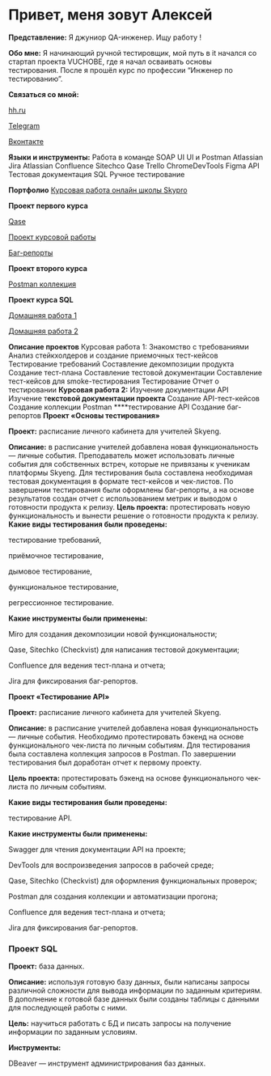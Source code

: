 # Привет, меня зовут Алексей

**Представление:**
Я джуниор QA-инженер. Ищу работу !

**Обо мне:**
Я начинающий ручной тестировщик, мой путь в it начался со стартап проекта VUCHOBE, где я начал осваивать основы тестирования. После я прошёл курс по профессии “Инженер по тестированию”.

**Связаться со мной:**

[hh.ru](https://samara.hh.ru/applicant/resumes/view?resume=becd9784ff09d94d820039ed1f424b79627375)

[Telegram](https://t.me/Be11ex)

[Вконтакте](https://vk.com/id115208744)

**Языки и инструменты:**
Работа в команде
SOAP
UI
UI и Postman
Atlassian Jira
Atlassian Confluence
Sitechco
Qase
Trello
ChromeDevTools
Figma
API
Тестовая документация
SQL
Ручное тестирование

**Портфолио**
[Курсовая работа онлайн школы Skypro](https://testik1.atlassian.net/wiki/spaces/1/overview)

**Проект первого курса**

[Qase](https://app.qase.io/project/KK1?view=1)

[Проект курсовой работы](https://testik1.atlassian.net/wiki/spaces/1/overview)

[Баг-репорты](https://testik1.atlassian.net/wiki/spaces/1/pages/622593)

**Проект второго курса**

[Postman коллекция](https://drive.google.com/file/d/1WXsCvUFezvFjzsTLUzCbCh0RzE4ZqgbM/view?usp=sharing)

**Проект курса SQL**

[Домашняя работа 1](https://docs.google.com/document/d/1olGnVnFma3DWZQz87lrsDjWAm3hHkORoyfQlIRN83xo/edit#heading=h.8vdigwn22n1c)

[Домашняя работа 2](https://docs.google.com/document/d/1YWImyBEhC4inqP7nrMxxzFITCFAcJmgt8AINRO8CN7Q/edit)

**Описание проектов**
Курсовая работа 1:
Знакомство с требованиями
Анализ стейкхолдеров и создание приемочных тест-кейсов
Тестирование требований
Составление декомпозиции продукта
Создание тест-плана
Составление тестовой документации
Составление тест-кейсов для smoke-тестирования
Тестирование
Отчет о тестировании
**Курсовая работа 2:**
Изучение документации API
Изучение т**екстовой документации проекта**
Создание API-тест-кейсов
Создание коллекции Postman
****тестирование API
Создание баг-репортов
**Проект «Основы тестирования»**

**Проект:** расписание личного кабинета для учителей Skyeng.

**Описание:** в расписание учителей добавлена новая функциональность — личные события. Преподаватель может использовать личные события для собственных встреч, которые не привязаны к ученикам платформы Skyeng. Для тестирования была составлена необходимая тестовая документация в формате тест-кейсов и чек-листов. По завершении тестирования были оформлены баг-репорты, а на основе результатов создан отчет с использованием метрик и выводом о готовности продукта к релизу.
**Цель проекта:** протестировать новую функциональность и вынести решение о готовности продукта к релизу.
**Какие виды тестирования были проведены:**

тестирование требований,

приёмочное тестирование,

дымовое тестирование,

функциональное тестирование,

регрессионное тестирование.

**Какие инструменты были применены:**

Miro для создания декомпозиции новой функциональности;

Qase, Sitechko (Checkvist) для написания тестовой документации;

Confluence для ведения тест-плана и отчета;

Jira для фиксирования баг-репортов.

**Проект «Тестирование API»**

**Проект:** расписание личного кабинета для учителей Skyeng.

**Описание:** в расписание учителей добавлена новая функциональность — личные события. Необходимо протестировать бэкенд на основе функционального чек-листа по личным событиям. Для тестирования была составлена коллекция запросов в Postman. По завершении тестирования был доработан отчет к первому проекту.

**Цель проекта:** протестировать бэкенд на основе функционального чек-листа по личным событиям.

**Какие виды тестирования были проведены:**

тестирование API.

**Какие инструменты были применены:**

Swagger для чтения документации API на проекте;

DevTools для воспроизведения запросов в рабочей среде;

Qase, Sitechko (Checkvist) для оформления функциональных проверок;

Postman для создания коллекции и автоматизации прогона;

Confluence для ведения тест-плана и отчета;

Jira для фиксирования баг-репортов.

### **Проект SQL**

**Проект:** база данных.

**Описание:** используя готовую базу данных, были написаны запросы различной сложности для вывода информации по заданным критериям. В дополнение к готовой базе данных были созданы таблицы с данными для последующей работы с ними.

**Цель:** научиться работать с БД и писать запросы на получение информации по заданным условиям.

**Инструменты:**

DBeaver — инструмент администрирования баз данных.
